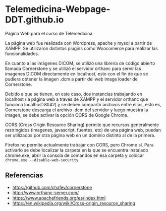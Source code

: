# Telemedicina-Webpage-DDT.github.io
Página Web para el curso de Telemedicina.

La página web fue realizada con Wordpress, apache y mysql a partir de XAMPP. Se utilizaron distintos plugins como Woocomerce para realizar las funcionalidades.

En cuanto a las imágenes DICOM, se utilizó una librería de código abierto llamada Cornerstone y se utilizó el servidor orthanc para servir las imagenes DICOM directamente en localhost, esto con el fin de que se pudiera obtener la imagen .dcm a partir del web image loader de Cornerstone.

Debido a que se tienen, en este caso, dos instancias trabajando en localhost (la página web a través de XAMPP y el servidor orthanc que funciona localhost:8042) y se deben compartir archivos entre ellos, esto es, Cornerstone descarga el archivo .dcm del servidor y luego muestra la imagen, se debe activar la opción CORS de Google Chrome.

CORS (Cross Origin Resource Sharing) permite que recursos generalmente restringidos (imagenes, javascript, fuentes, etc) de una página web, puedan ser utilizados por otra página web en un dominio distinto al de la primera. 

Firefox no permite actualmente trabajar con CORS, pero Chrome sí. Para activarlo se debe localizar la carpeta en la que se encuentra instalado chrome.exe, abrir la consola de comandos en esa carpeta y colocar
`chrome.exe --disable-web-security` 

## Referencias
* https://github.com/chafey/cornerstone
* http://www.orthanc-server.com/
* https://www.apachefriends.org/es/index.html
* https://en.wikipedia.org/wiki/Cross-origin_resource_sharing
